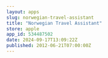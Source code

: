 ```yaml
---
layout: apps
slug: norwegian-travel-assistant
title: "Norwegian Travel Assistant"
store: apple
app_id: 534487502
date: 2024-09-17T13:09:22Z
published: 2012-06-21T07:00:00Z
---
```

